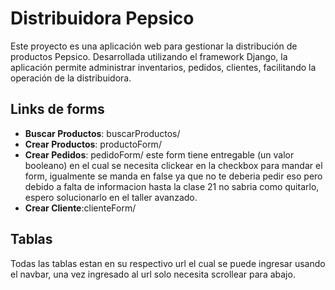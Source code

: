 # Distribuidora Pepsico

Este proyecto es una aplicación web para gestionar la distribución de productos Pepsico. Desarrollada utilizando el framework Django, la aplicación permite administrar inventarios, pedidos, clientes, facilitando la operación de la distribuidora.

## Links de forms
- **Buscar Productos**: buscarProductos/
- **Crear Productos**: productoForm/
- **Crear Pedidos**: pedidoForm/ este form tiene entregable (un valor booleano) en el cual se necesita clickear en la checkbox para mandar el form, igualmente se manda en false ya que no te deberia pedir eso pero debido a falta de informacion hasta la clase 21 no sabria como quitarlo, espero solucionarlo en el taller avanzado.
- **Crear Cliente**:clienteForm/

## Tablas
Todas las tablas estan en su respectivo url el cual se puede ingresar usando el navbar, una vez ingresado al url solo necesita scrollear para abajo.

